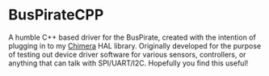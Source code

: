 # BusPirateCPP
A humble C++ based driver for the BusPirate, created with the intention of plugging in to my [Chimera](https://github.com/brandonbraun653/chimera) HAL library. Originally developed for the purpose of testing out device driver software for various sensors, controllers, or anything that can talk with SPI/UART/I2C. Hopefully you find this useful!
